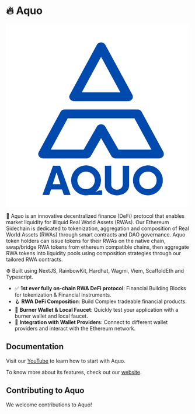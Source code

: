 # 🔥 Aquo

![Aquo Logo](https://github.com/zillerium/aquoassets/blob/main/public/bluelogo.png)

🧪 Aquo is an innovative decentralized finance (DeFi) protocol that enables market liquidity for illiquid Real World Assets (RWAs). Our Ethereum Sidechain is dedicated to tokenization, aggregation and composition of Real World Assets (RWAs) through smart contracts and DAO governance. Aquo token holders can issue tokens for their RWAs on the native chain, swap/bridge RWA tokens from ethereum compatible chains, then aggregate RWA tokens into liquidity pools using composition strategies through our tailored RWA contracts.

⚙️ Built using NextJS, RainbowKit, Hardhat, Wagmi, Viem, ScaffoldEth and Typescript.

- ✅ **1st ever fully on-chain RWA DeFi protocol**: Financial Building Blocks for tokenization & Financial Instruments.
- 🪝 **RWA DeFi Composition**: Build Complex tradeable financial products.
- 🧱 **Burner Wallet & Local Faucet**: Quickly test your application with a burner wallet and local faucet.
- 🔐 **Integration with Wallet Providers**: Connect to different wallet providers and interact with the Ethereum network.

## Documentation

Visit our [YouTube](https://www.youtube.com/@Aquo-tt5bx) to learn how to start with Aquo.

To know more about its features, check out our [website](https://www.aquoassets.com).

## Contributing to Aquo

We welcome contributions to Aquo!

